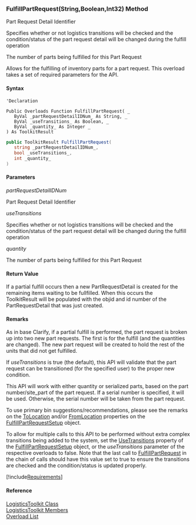 ﻿### FulfillPartRequest(String,Boolean,Int32) Method

Part Request Detail Identifier

Specifies whether or not logistics transitions will be checked and the condition/status of the part request detail will be changed during the fulfill operation

The number of parts being fulfilled for this Part Request

Allows for the fulfilling of inventory parts for a part request. This overload takes a set of required parameters for the API.

#### Syntax

```vbnet
'Declaration
 
Public Overloads Function FulfillPartRequest( _
   ByVal _partRequestDetailIDNum_ As String, _
   ByVal _useTransitions_ As Boolean, _
   ByVal _quantity_ As Integer _
) As ToolkitResult
```

```csharp
public ToolkitResult FulfillPartRequest( 
   string _partRequestDetailIDNum_,
   bool _useTransitions_,
   int _quantity_
)
```

#### Parameters

_partRequestDetailIDNum_

Part Request Detail Identifier

_useTransitions_

Specifies whether or not logistics transitions will be checked and the condition/status of the part request detail will be changed during the fulfill operation

_quantity_

The number of parts being fulfilled for this Part Request

#### Return Value

If a partial fulfill occurs then a new PartRequestDetail is created for the remaining items waiting to be fullfilled. When this occurs the ToolkitResult will be populated with the objid and id number of the PartRequestDetail that was just created.

#### Remarks

As in base Clarify, if a partial fulfill is performed, the part request is broken up into two new part requests. The first is for the fulfill (and the quantities are changed). The new part request will be created to hold the rest of the units that did not get fulfilled.

If _useTransitions_ is true (the default), this API will validate that the part request can be transitioned (for the specified user) to the proper new condition.

This API will work with either quantity or serialized parts, based on the part number/site_part of the part request. If a serial number is specified, it will be used. Otherwise, the serial number will be taken from the part request.

To use primary bin suggestions/recommendations, please see the remarks on the [ToLocation](FChoice.Toolkits.Clarify~FChoice.Toolkits.Clarify.Logistics.FulfillPartRequestSetup~ToLocation.md) and/or [FromLocation](FChoice.Toolkits.Clarify~FChoice.Toolkits.Clarify.Logistics.FulfillPartRequestSetup~FromLocation.md) properties on the [FulfillPartRequestSetup](FChoice.Toolkits.Clarify~FChoice.Toolkits.Clarify.Logistics.FulfillPartRequestSetup.md) object.

To allow for multiple calls to this API to be performed without extra complex transitions being added to the system, set the [UseTransitions](FChoice.Toolkits.Clarify~FChoice.Toolkits.Clarify.Logistics.FulfillPartRequestSetup~UseTransitions.md) property of the [FulfillPartRequestSetup](FChoice.Toolkits.Clarify~FChoice.Toolkits.Clarify.Logistics.FulfillPartRequestSetup.md) object, or the _useTransitions_ parameter of the respective overloads to false. Note that the last call to [FulfillPartRequest](FChoice.Toolkits.Clarify~FChoice.Toolkits.Clarify.Logistics.LogisticsToolkit~FulfillPartRequest.md) in the chain of calls should have this value set to true to ensure the transitions are checked and the condition/status is updated properly.

[!include[Requirements](../partials/requirements.md)]

#### Reference

[LogisticsToolkit Class](FChoice.Toolkits.Clarify~FChoice.Toolkits.Clarify.Logistics.LogisticsToolkit.md)  
[LogisticsToolkit Members](FChoice.Toolkits.Clarify~FChoice.Toolkits.Clarify.Logistics.LogisticsToolkit_members.md)  
[Overload List](FChoice.Toolkits.Clarify~FChoice.Toolkits.Clarify.Logistics.LogisticsToolkit~FulfillPartRequest.md)
